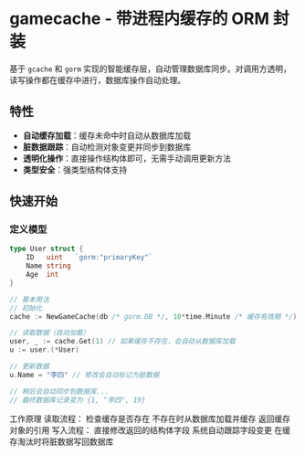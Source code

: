 # gamecache - 带进程内缓存的 ORM 封装

基于 `gcache` 和 `gorm` 实现的智能缓存层，自动管理数据库同步。对调用方透明，读写操作都在缓存中进行，数据库操作自动处理。

## 特性

- **自动缓存加载**：缓存未命中时自动从数据库加载
- **脏数据跟踪**：自动检测对象变更并同步到数据库
- **透明化操作**：直接操作结构体即可，无需手动调用更新方法
- **类型安全**：强类型结构体支持

## 快速开始

### 定义模型
```go
type User struct {
    ID   uint   `gorm:"primaryKey"`
    Name string 
    Age  int
}

// 基本用法
// 初始化
cache := NewGameCache(db /* gorm.DB */, 10*time.Minute /* 缓存有效期 */)

// 读取数据（自动加载）
user, _ := cache.Get(1) // 如果缓存不存在，会自动从数据库加载
u := user.(*User)

// 更新数据
u.Name = "李四" // 修改会自动标记为脏数据

// 稍后会自动同步到数据库...
// 最终数据库记录变为 {1, "李四", 19}
```

工作原理
​​读取流程​​：
检查缓存是否存在
不存在时从数据库加载并缓存
返回缓存对象的引用
​​写入流程​​：
直接修改返回的结构体字段
系统自动跟踪字段变更
在缓存淘汰时将脏数据写回数据库
 
